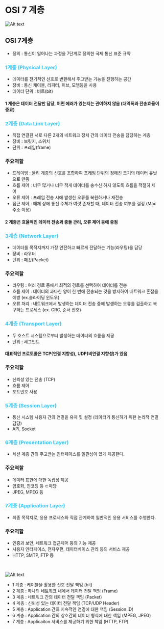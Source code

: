 # OSI 7 계층
![Alt text](../images/7layer.png)

## OSI 7계층
- 정의 : 통신이 일어나는 과정을 7단계로 정의한 국제 통신 표준 규약

### <span style='color:#33ccff;'>1계층 (Physical Layer)</span>
- 데이터를 전기적인 신호로 변환해서 주고받는 기능을 진행하는 공간
- 장비 : 통신 케이블, 리피터, 허브, 모뎀등을 사용
- 데이터 단위 : 비트(bit)

#### 1 계층은 데이터 전달만 담당, 어떤 에러가 있는지는 관여하지 않음 (대역폭과 전송효율이 중요)

### <span style='color:#33ccff;'>2계층 (Data Link Layer)</span>
- 직접 연결된 서로 다른 2개의 네트워크 장치 간의 데이터 전송을 담당하는 계층
- 장비 : 브릿지, 스위치
- 단위 : 프레임(frame)

### 주요역할<br/>
- <span>프레이밍 : 물리 계층의 신호를 조합하여 프레임 단위의 정해진 크기의 데이터 유닛으로 만듬</span><br/>
- <span>흐름 제어 : 너무 많거나 너무 적게 데이터를 송수신 하지 않도록 흐름을 적절히 제어</span><br/>
- <span>오류 제어 : 프레임 전송 시에 발생한 오류를 복원하거나 재전송</span><br/>
- <span>접근 제어 : 매체 상에 통신 주체가 여럿 존재할 때, 데이터 전송 여부를 결정 (Mac 주소 이용)</span><br/>

#### 2 계층은 효율적인 데이터 전송과 충돌 관리, 오류 제어 등에 중점

### <span style='color:#33ccff;'>3계층 (Network Layer)</span>
- 데이터를 목적지까지 가장 안전하고 빠르게 전달하는 기능(라우팅)을 담당
- 장비 : 라우터
- 단위 : 패킷(Packet)

### 주요역할<br/>
- 라우팅 : 여러 경로 중에서 최적의 경로를 선택하여 데이터를 전송
- 흐름 제어 : 데이터의 과다한 양이 한 번에 전송되는 것을 방지하여 네트워크 혼잡을 예방 (ex.슬라이딩 윈도우)
- 오류 처리 : 네트워크에서 발생하는 데이터 전송 중에 발생하는 오류를 검출하고 복구하는 프로세스 (ex. CRC, 순서 번호)

### <span style='color:#33ccff;'>4계층 (Transport Layer)</span>
- 두 호스트 시스템으로부터 발생하는 데이터의 흐름을 제공
- 단위 : 세그먼트

#### 대표적인 프로토콜은 TCP(연결 지향성), UDP(비연결 지향성)가 있음
### 주요역할<br/>
- 신뢰성 있는 전송 (TCP)
- 흐름 제어
- 포트번호 사용

### <span style='color:#33ccff;'>5계층 (Session Layer)</span>
- 통신 시스템 사용자 간의 연결을 유지 및 설정 (데이터가 통신하기 위한 논리적 연결 담당)
- API, Socket

### <span style='color:#33ccff;'>6계층 (Presentation Layer)</span>
- 세션 계층 간의 주고받는 인터페이스를 일관성이 있게 제공한다.

### 주요역할<br/>
- 데이터 표현에 대한 독립성 제공
- 암호화, 인코딩 등 ㄷ마당
- JPEG, MPEG 등

### <span style='color:#33ccff;'>7계층 (Application Layer)</span>
- 최종 목적지로, 응용 프로세스와 직접 관게하여 일반적인 응용 서비스를 수행한다.

### 주요역할<br/>
- 인증과 보안, 네트워크 접근제어 등의 기능 제공
- 사용자 인터페이스, 전자우편, 데이터베이스 관리 등의 서비스 제공
- HTTP, SMTP, FTP 등

<br/>

![Alt text](../images/protocol.png)

- 1 계층 : 케이블을 활용한 신호 전달 책임 (bit)
- 2 계층 : 하나의 네트워크 내에서 데이터 전달 책임 (Frame)
- 3 계층 : 네트워크 간의 데이터 전달 책임 (Packet)
- 4 계층 : 신뢰성 있는 데이터 전달 책임 (TCP/UDP Header)
- 5 계층 : Application 간의 지속적인 연결에 대한 책임 (Session ID)
- 6 계층 : Application 간의 상호간의 데이터 형식에 대한 책임 (MPEG, JPEG)
- 7 계층 : Applicaiton 서비스를 제공하기 위한 책임 (HTTP, FTP)